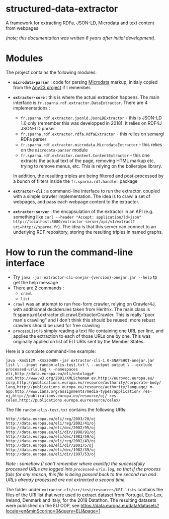 # structured-data-extractor

A framework for extracting RDFa, JSON-LD, Microdata and text content from webpages

_(note; this documentation was written 6 years after initial development)_.

# Modules

The project contains the following modules:

- **`microdata-parser`** : code for parsing [Microdata](https://developer.mozilla.org/fr/docs/Web/HTML/Microdata) markup, initialy copied from the [Any23 project](https://any23.apache.org/) if I remember.
- **`extractor-core`** : this is where the actual extraction happens. The main interface is `fr.sparna.rdf.extractor.DataExtractor`. There are 4 implementations :
  - `fr.sparna.rdf.extractor.jsonld.JsonLDExtractor` - this is JSON-LD 1.0 only (remember this was developped in 2018). It relies on RDF4J JSON-LD parser
  - `fr.sparna.rdf.extractor.rdfa.RdfaExtractor` - this relies on semargl RDFa parser
  - `fr.sparna.rdf.extractor.microdata.MicrodataExtractor` - this relies on the `microdata-parser` module
  - `fr.sparna.rdf.extractor.content.ContentExtractor` - this one extracts the actual text of the page, removing HTML markup etc, trying to remove menus, etc. This is relying on the boilerpipe library.

  In addition, the resulting triples are being filtered and post-processed by a bunch of filters inside the `fr.sparna.rdf.handler` package
- **`extractor-cli`** : a command-line interface to run the extractor, coupled with a simple crawler implementation. The idea is to crawl a set of webpages, and pass each webpage content to the extractor.
- **`extractor-server`** : the encapsulation of the extractor in an API (e.g. something like `curl --header "Accept: application/ld+json" http://localhost:8080/extractor-server/api/v1/extract?uri=http://sparna.fr`). The idea is that this server can connect to an underlying RDF repository, storing the resulting triples in named graphs.

# How to run the command-line interface

- Try `java -jar extractor-cli-onejar-{version}-onejar.jar --help` tp get the help message
- There are 2 commands :
	- `crawl`
	- `list`
- `crawl` was an attempt to run free-form crawler, relying on Crawler4J, with additionnal deciderules taken from Heritrix. The main class is fr.sparna.rdf.extractor.cli.crawl.ExtractorCrawler. This is really "poor man's crawling" and I don't think this should be reused; more rebust crawlers should be used for free crawling
- `processList` is simply reading a text file containing one URL per line, and applies the extraction to each of those URLs one by one. This was originally applied on list of ELI URIs sent by the Member States.

Here is a complete command-line example:

`java -Xms512M -Xmx2048M -jar extractor-cli-1.0-SNAPSHOT-onejar.jar list \
--input random-elis-test.txt \
--output output \
--exclude processed-urls.log \
-namespaces eli,http://data.europa.eu/eli/ontology# xsd,http://www.w3.org/2001/XMLSchema# ev,http://eurovoc.europa.eu/ corp,http://publications.europa.eu/resource/authority/corporate-body/ lang,http://publications.europa.eu/resource/authority/language/ m-app,http://www.iana.org/assignments/media-types/application/ res-oj,http://publications.europa.eu/resource/oj/ res-celex,http://publications.europa.eu/resource/celex/`

The file `random-elis-test.txt` contains the following URIs:

```
http://data.europa.eu/eli/reg/2003/20/oj
http://data.europa.eu/eli/reg/2002/41/oj
http://data.europa.eu/eli/dec/2002/95/oj
http://data.europa.eu/eli/dir/1998/91/oj
http://data.europa.eu/eli/dec/1983/59/oj
http://data.europa.eu/eli/reg/2002/43/oj
http://data.europa.eu/eli/dir/2001/5/oj
http://data.europa.eu/eli/dec/1982/39/oj
http://data.europa.eu/eli/dir/1997/53/oj
```

_Note : somehow (I can't remember where exactly) the successfully processed URLs are logged into `processed-urls.log`, so that if the process fails for any reason, this file is being passed back to the second run and URLs already processed are not extracted a second time._

The folder under `extractor-cli/src/test/resources/URI-lists` contains the files of the URI list that were used to extract dataset from Portugal, Eur-Lex, Ireland, Denmark and Italy, for the 2018 Datathon. The resulting datasets were published on the EU ODP, see https://data.europa.eu/data/datasets?locale=en&minScoring=0&query=ELI&page=1